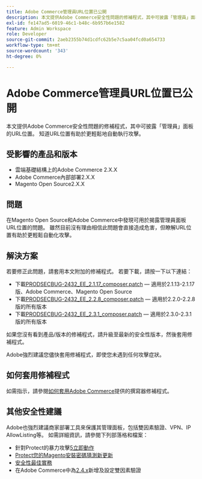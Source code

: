 ```yaml
---
title: Adobe Commerce管理員URL位置已公開
description: 本文提供Adobe Commerce安全性問題的修補程式，其中可披露「管理員」面板的URL位置。 知道URL位置有助於更輕鬆地自動執行攻擊。
exl-id: fe147ad5-6019-46c1-b48c-6b957b6e1582
feature: Admin Workspace
role: Developer
source-git-commit: 2aeb2355b74d1cdfc62b5e7c5aa04fcd0a654733
workflow-type: tm+mt
source-wordcount: '343'
ht-degree: 0%

---
```


# Adobe Commerce管理員URL位置已公開

本文提供Adobe Commerce安全性問題的修補程式，其中可披露「管理員」面板的URL位置。 知道URL位置有助於更輕鬆地自動執行攻擊。

## 受影響的產品和版本

* 雲端基礎結構上的Adobe Commerce 2.X.X
* Adobe Commerce內部部署2.X.X
* Magento Open Source2.X.X

## 問題

在Magento Open Source和Adobe Commerce中發現可用於揭露管理員面板URL位置的問題。 雖然目前沒有理由相信此問題會直接造成危害，但瞭解URL位置有助於更輕鬆自動化攻擊。

## 解決方案

若要修正此問題，請套用本文附加的修補程式。 若要下載，請按一下以下連結：

* 下載[PRODSECBUG-2432\_EE\_2.1.17\_composer.patch](assets/PRODSECBUG-2432_EE_2.1.17_composer.patch.zip) — 適用於2.1.13-2.1.17版、Adobe Commerce、Magento Open Source
* 下載[PRODSECBUG-2432\_EE\_2.2.8\_composer.patch](assets/PRODSECBUG-2432_EE_2.2.8_composer.patch.zip) — 適用於2.2.0-2.2.8版的所有版本
* 下載[PRODSECBUG-2432\_EE\_2.3.1\_composer.patch](assets/PRODSECBUG-2432_EE_2.3.1_composer.patch.zip) — 適用於2.3.0-2.3.1版的所有版本

如果您沒有看到產品/版本的修補程式，請升級至最新的安全性版本，然後套用修補程式。

Adobe強烈建議您儘快套用修補程式，即使您未遇到任何攻擊症狀。

## 如何套用修補程式

如需指示，請參閱[如何套用Adobe Commerce](/help/how-to/general/how-to-apply-a-composer-patch-provided-by-magento.md)提供的撰寫器修補程式。

## 其他安全性建議

Adobe也強烈建議商家部署工具來保護其管理面板，包括雙因素驗證、VPN、IP AllowListing等。 如需詳細資訊，請參閱下列部落格和檔案：

* 針對Protect的暴力攻擊[5立即動作](https://magento.com/security/best-practices/5-immediate-actions-protect-against-brute-force-attacks)
* [Protect您的Magento安裝密碼猜測新更新](https://magento.com/security/best-practices/protect-your-magento-installation-password-guessing-new-update)
* [安全性最佳實務](https://magento.com/security/best-practices/security-best-practices)
* 在Adobe Commerce中為[2.4.x](https://experienceleague.adobe.com/zh-hant/docs/commerce-admin/systems/security/2fa/security-two-factor-authentication)新增及設定雙因素驗證
